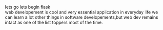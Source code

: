 lets go
lets begin flask  
web developement is cool and very essential application in everyday life
we can learn a lot other things in software developements,but web dev remains intact as one of the list toppers most of the time.
